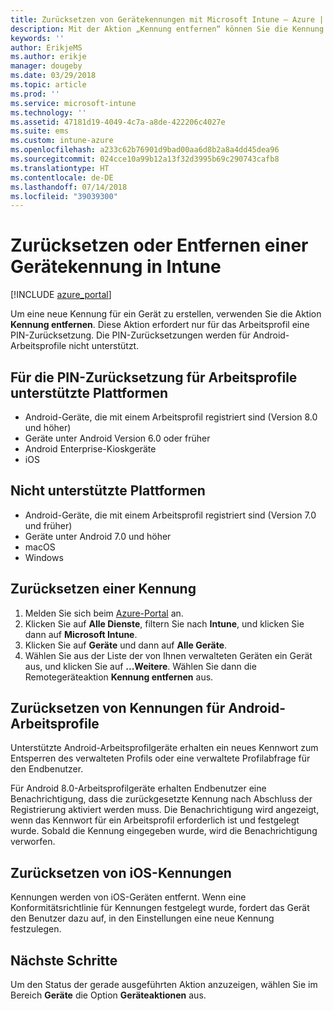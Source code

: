 ```yaml
---
title: Zurücksetzen von Gerätekennungen mit Microsoft Intune – Azure | Microsoft-Dokumentation
description: Mit der Aktion „Kennung entfernen“ können Sie die Kennung von Geräten entfernen oder zurücksetzen, die Sie mit Intune überwachen oder verwalten.
keywords: ''
author: ErikjeMS
ms.author: erikje
manager: dougeby
ms.date: 03/29/2018
ms.topic: article
ms.prod: ''
ms.service: microsoft-intune
ms.technology: ''
ms.assetid: 47181d19-4049-4c7a-a8de-422206c4027e
ms.suite: ems
ms.custom: intune-azure
ms.openlocfilehash: a233c62b76901d9bad00aa6d8b2a8a4dd45dea96
ms.sourcegitcommit: 024cce10a99b12a13f32d3995b69c290743cafb8
ms.translationtype: HT
ms.contentlocale: de-DE
ms.lasthandoff: 07/14/2018
ms.locfileid: "39039300"
---
```

# <a name="reset-or-remove-a-device-passcode-in-intune"></a>Zurücksetzen oder Entfernen einer Gerätekennung in Intune

[!INCLUDE [azure_portal](./includes/azure_portal.md)]

Um eine neue Kennung für ein Gerät zu erstellen, verwenden Sie die Aktion **Kennung entfernen**. Diese Aktion erfordert nur für das Arbeitsprofil eine PIN-Zurücksetzung. Die PIN-Zurücksetzungen werden für Android-Arbeitsprofile nicht unterstützt.

## <a name="work-profile-pin-reset-supported-platforms"></a>Für die PIN-Zurücksetzung für Arbeitsprofile unterstützte Plattformen

- Android-Geräte, die mit einem Arbeitsprofil registriert sind (Version 8.0 und höher) 
- Geräte unter Android Version 6.0 oder früher
- Android Enterprise-Kioskgeräte
- iOS 
     
## <a name="unsupported-platforms"></a>Nicht unterstützte Plattformen

- Android-Geräte, die mit einem Arbeitsprofil registriert sind (Version 7.0 und früher)
- Geräte unter Android 7.0 und höher
- macOS
- Windows

## <a name="reset-a-passcode"></a>Zurücksetzen einer Kennung

1. Melden Sie sich beim [Azure-Portal](https://portal.azure.com) an.
2. Klicken Sie auf **Alle Dienste**, filtern Sie nach **Intune**, und klicken Sie dann auf **Microsoft Intune**.
3. Klicken Sie auf **Geräte** und dann auf **Alle Geräte**.
4. Wählen Sie aus der Liste der von Ihnen verwalteten Geräten ein Gerät aus, und klicken Sie auf **...Weitere**. Wählen Sie dann die Remotegeräteaktion **Kennung entfernen** aus.

## <a name="resetting-android-work-profile-passcodes"></a>Zurücksetzen von Kennungen für Android-Arbeitsprofile

Unterstützte Android-Arbeitsprofilgeräte erhalten ein neues Kennwort zum Entsperren des verwalteten Profils oder eine verwaltete Profilabfrage für den Endbenutzer. 

Für Android 8.0-Arbeitsprofilgeräte erhalten Endbenutzer eine Benachrichtigung, dass die zurückgesetzte Kennung nach Abschluss der Registrierung aktiviert werden muss. Die Benachrichtigung wird angezeigt, wenn das Kennwort für ein Arbeitsprofil erforderlich ist und festgelegt wurde. Sobald die Kennung eingegeben wurde, wird die Benachrichtigung verworfen.

## <a name="resetting-ios-passcodes"></a>Zurücksetzen von iOS-Kennungen

Kennungen werden von iOS-Geräten entfernt. Wenn eine Konformitätsrichtlinie für Kennungen festgelegt wurde, fordert das Gerät den Benutzer dazu auf, in den Einstellungen eine neue Kennung festzulegen. 

## <a name="next-steps"></a>Nächste Schritte

Um den Status der gerade ausgeführten Aktion anzuzeigen, wählen Sie im Bereich **Geräte** die Option **Geräteaktionen** aus.
